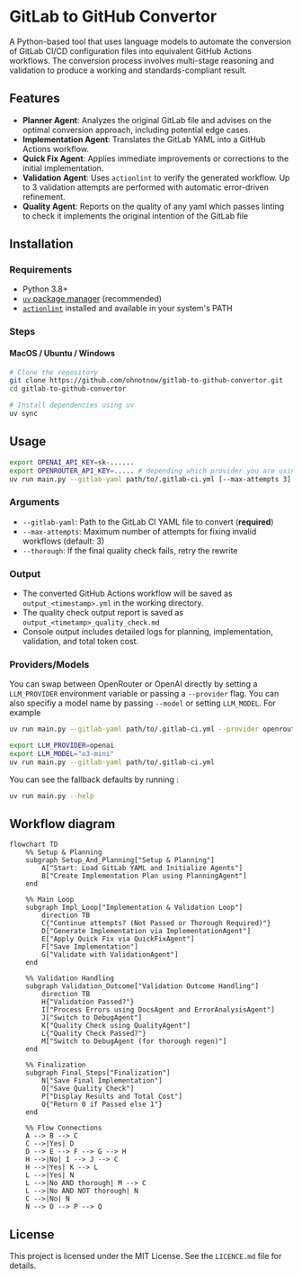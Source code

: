 # GitLab to GitHub Convertor

A Python-based tool that uses language models to automate the conversion of GitLab CI/CD configuration files into equivalent GitHub Actions workflows. The conversion process involves multi-stage reasoning and validation to produce a working and standards-compliant result.

## Features

- **Planner Agent**: Analyzes the original GitLab file and advises on the optimal conversion approach, including potential edge cases.
- **Implementation Agent**: Translates the GitLab YAML into a GitHub Actions workflow.
- **Quick Fix Agent**: Applies immediate improvements or corrections to the initial implementation.
- **Validation Agent**: Uses `actionlint` to verify the generated workflow. Up to 3 validation attempts are performed with automatic error-driven refinement.
- **Quality Agent**: Reports on the quality of any yaml which passes linting to check it implements the original intention of the GitLab file

## Installation

### Requirements
- Python 3.8+
- [`uv` package manager](https://docs.astral.sh/uv/) (recommended)
- [`actionlint`](https://github.com/rhysd/actionlint) installed and available in your system's PATH

### Steps

#### MacOS / Ubuntu / Windows
```bash
# Clone the repository
git clone https://github.com/ohnotnow/gitlab-to-github-convertor.git
cd gitlab-to-github-convertor

# Install dependencies using uv
uv sync
```

## Usage

```bash
export OPENAI_API_KEY=sk-......
export OPENROUTER_API_KEY=..... # depending which provider you are using
uv run main.py --gitlab-yaml path/to/.gitlab-ci.yml [--max-attempts 3] [--thorough]
```

### Arguments
- `--gitlab-yaml`: Path to the GitLab CI YAML file to convert (**required**)
- `--max-attempts`: Maximum number of attempts for fixing invalid workflows (default: 3)
- `--thorough`: If the final quality check fails, retry the rewrite

### Output
- The converted GitHub Actions workflow will be saved as `output_<timestamp>.yml` in the working directory.
- The quality check output report is saved as `output_<timetamp>_quality_check.md`
- Console output includes detailed logs for planning, implementation, validation, and total token cost.

### Providers/Models

You can swap between OpenRouter or OpenAI directly by setting a `LLM_PROVIDER` environment variable or passing a `--provider` flag.  You can also specifiy a model name by passing `--model` or setting `LLM_MODEL`.  For example

```bash
uv run main.py --gitlab-yaml path/to/.gitlab-ci.yml --provider openrouter --model "google/gemini-2.5-pro-preview-03-25"

export LLM_PROVIDER=openai
export LLM_MODEL="o3-mini"
uv run main.py --gitlab-yaml path/to/.gitlab-ci.yml
```

You can see the fallback defaults by running :
```bash
uv run main.py --help
```

## Workflow diagram

```mermaid
flowchart TD
    %% Setup & Planning
    subgraph Setup_And_Planning["Setup & Planning"]
        A["Start: Load GitLab YAML and Initialize Agents"]
        B["Create Implementation Plan using PlanningAgent"]
    end

    %% Main Loop
    subgraph Impl_Loop["Implementation & Validation Loop"]
        direction TB
        C{"Continue attempts? (Not Passed or Thorough Required)"}
        D["Generate Implementation via ImplementationAgent"]
        E["Apply Quick Fix via QuickFixAgent"]
        F["Save Implementation"]
        G["Validate with ValidationAgent"]
    end

    %% Validation Handling
    subgraph Validation_Outcome["Validation Outcome Handling"]
        direction TB
        H{"Validation Passed?"}
        I["Process Errors using DocsAgent and ErrorAnalysisAgent"]
        J["Switch to DebugAgent"]
        K["Quality Check using QualityAgent"]
        L{"Quality Check Passed?"}
        M["Switch to DebugAgent (for thorough regen)"]
    end

    %% Finalization
    subgraph Final_Steps["Finalization"]
        N["Save Final Implementation"]
        O["Save Quality Check"]
        P["Display Results and Total Cost"]
        Q{"Return 0 if Passed else 1"}
    end

    %% Flow Connections
    A --> B --> C
    C -->|Yes| D
    D --> E --> F --> G --> H
    H -->|No| I --> J --> C
    H -->|Yes| K --> L
    L -->|Yes| N
    L -->|No AND thorough| M --> C
    L -->|No AND NOT thorough| N
    C -->|No| N
    N --> O --> P --> Q
```
## License

This project is licensed under the MIT License. See the `LICENCE.md` file for details.
